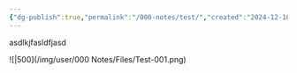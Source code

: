 ```yaml
---
{"dg-publish":true,"permalink":"/000-notes/test/","created":"2024-12-10T01:38:23.603-05:00","updated":"2024-12-10T01:40:36.262-05:00"}
---
```



asdlkjfasldfjasd

![|500](/img/user/000 Notes/Files/Test-001.png)

